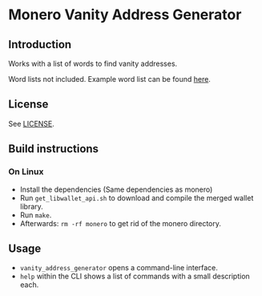# Monero Vanity Address Generator


## Introduction

Works with a list of words to find vanity addresses.

Word lists not included.  Example word list can be found [here](https://github.com/dwyl/english-words).

## License

See [LICENSE](LICENSE).


## Build instructions

### On Linux

* Install the dependencies (Same dependencies as monero)
* Run `get_libwallet_api.sh` to download and compile the merged wallet library.
* Run `make`.
* Afterwards: `rm -rf monero` to get rid of the monero directory.



## Usage

* `vanity_address_generator` opens a command-line interface.
* `help` within the CLI shows a list of commands with a small description each.
